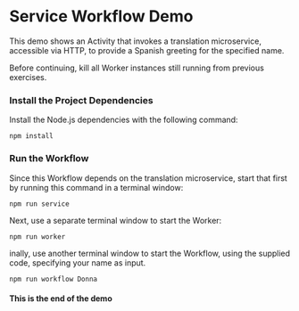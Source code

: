 # Service Workflow Demo

This demo shows an Activity that invokes a translation microservice, accessible via HTTP, to provide a Spanish greeting for the specified name.

Before continuing, kill all Worker instances still running from previous exercises.

### Install the Project Dependencies

Install the Node.js dependencies with the following command:

```command
npm install
```

### Run the Workflow

Since this Workflow depends on the translation microservice, start that
first by running this command in a terminal window:

```command
npm run service
```

Next, use a separate terminal window to start the Worker:

```command
npm run worker
```

inally, use another terminal window to start the Workflow,
using the supplied code, specifying your name as input.

```command
npm run workflow Donna
```

#### This is the end of the demo
